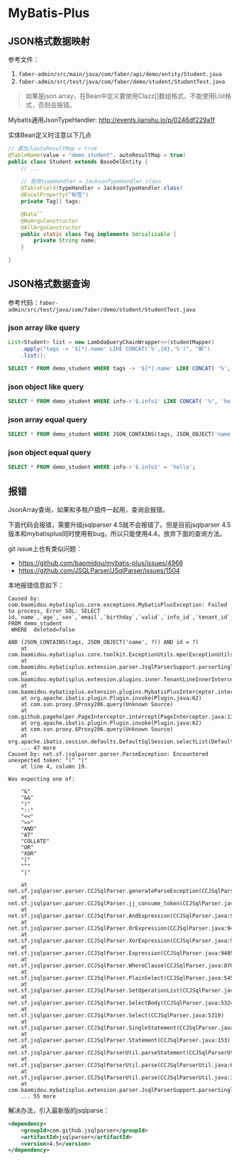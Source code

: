 # MyBatis-Plus
## JSON格式数据映射
参考文件：
1. `faber-admin/src/main/java/com/faber/api/demo/entity/Student.java`
2. `faber-admin/src/test/java/com/faber/demo/student/StudentTest.java`

> 如果是json array，在Bean中定义要使用Clazz[]数组格式，不能使用List<Clazz>格式，否则会报错。

Mybatis通用JsonTypeHandler: http://events.jianshu.io/p/0246df229a1f

实体Bean定义时注意以下几点
```java
// 要加入autoResultMap = true
@TableName(value = "demo_student", autoResultMap = true)
public class Student extends BaseDelEntity {
    // ...
    
    // 使用typeHandler = JacksonTypeHandler.class
    @TableField(typeHandler = JacksonTypeHandler.class)
    @ExcelProperty("标签")
    private Tag[] tags;

    @Data``
    @NoArgsConstructor
    @AllArgsConstructor
    public static class Tag implements Serializable {
        private String name;
    }

}
```

## JSON格式数据查询
参考代码：`faber-admin/src/test/java/com/faber/demo/student/StudentTest.java`

### json array like query
```java
List<Student> list = new LambdaQueryChainWrapper<>(studentMapper)
    .apply("tags -> '$[*].name' LIKE CONCAT('%',{0},'%')", "新")
    .list();
```
```sql
SELECT * FROM demo_student WHERE tags -> '$[*].name' LIKE CONCAT( '%', '新', '%' );
```

### json object like query
```sql
SELECT * FROM demo_student WHERE info->'$.info1' LIKE CONCAT( '%', 'he', '%' );
```

### json array equal query
```sql
SELECT * FROM demo_student WHERE JSON_CONTAINS(tags, JSON_OBJECT('name', '新生'));
```

### json object equal query
```sql
SELECT * FROM demo_student WHERE info->'$.info1' = 'hello';
```

## 报错
JsonArray查询，如果和多租户插件一起用，查询会报错。

下面代码会报错，需要升级jsqlparser 4.5就不会报错了。但是目前jsqlparser 4.5版本和mybatisplus同时使用有bug，所以只能使用4.4。放弃下面的查询方法。

git issue上也有类似问题：
- https://github.com/baomidou/mybatis-plus/issues/4966
- https://github.com/JSQLParser/JSqlParser/issues/1504

本地报错信息如下：
```
Caused by: com.baomidou.mybatisplus.core.exceptions.MybatisPlusException: Failed to process, Error SQL: SELECT  id,`name`,`age`,`sex`,`email`,`birthday`,`valid`,`info_id`,`tenant_id`,tags,info,upd_time,upd_user,upd_name,upd_host,crt_time,crt_user,crt_name,crt_host  FROM demo_student 
 WHERE  deleted=false

AND (JSON_CONTAINS(tags, JSON_OBJECT('name', ?)) AND id = ?)
	at com.baomidou.mybatisplus.core.toolkit.ExceptionUtils.mpe(ExceptionUtils.java:39)
	at com.baomidou.mybatisplus.extension.parser.JsqlParserSupport.parserSingle(JsqlParserSupport.java:52)
	at com.baomidou.mybatisplus.extension.plugins.inner.TenantLineInnerInterceptor.beforeQuery(TenantLineInnerInterceptor.java:65)
	at com.baomidou.mybatisplus.extension.plugins.MybatisPlusInterceptor.intercept(MybatisPlusInterceptor.java:78)
	at org.apache.ibatis.plugin.Plugin.invoke(Plugin.java:62)
	at com.sun.proxy.$Proxy206.query(Unknown Source)
	at com.github.pagehelper.PageInterceptor.intercept(PageInterceptor.java:132)
	at org.apache.ibatis.plugin.Plugin.invoke(Plugin.java:62)
	at com.sun.proxy.$Proxy206.query(Unknown Source)
	at org.apache.ibatis.session.defaults.DefaultSqlSession.selectList(DefaultSqlSession.java:151)
	... 47 more
Caused by: net.sf.jsqlparser.parser.ParseException: Encountered unexpected token: "(" "("
    at line 4, column 19.

Was expecting one of:

    "&"
    "&&"
    ")"
    "::"
    "<<"
    ">>"
    "AND"
    "AT"
    "COLLATE"
    "OR"
    "XOR"
    "["
    "^"
    "|"

	at net.sf.jsqlparser.parser.CCJSqlParser.generateParseException(CCJSqlParser.java:30694)
	at net.sf.jsqlparser.parser.CCJSqlParser.jj_consume_token(CCJSqlParser.java:30527)
	at net.sf.jsqlparser.parser.CCJSqlParser.AndExpression(CCJSqlParser.java:9587)
	at net.sf.jsqlparser.parser.CCJSqlParser.OrExpression(CCJSqlParser.java:9456)
	at net.sf.jsqlparser.parser.CCJSqlParser.XorExpression(CCJSqlParser.java:9434)
	at net.sf.jsqlparser.parser.CCJSqlParser.Expression(CCJSqlParser.java:9405)
	at net.sf.jsqlparser.parser.CCJSqlParser.WhereClause(CCJSqlParser.java:8708)
	at net.sf.jsqlparser.parser.CCJSqlParser.PlainSelect(CCJSqlParser.java:5459)
	at net.sf.jsqlparser.parser.CCJSqlParser.SetOperationList(CCJSqlParser.java:5645)
	at net.sf.jsqlparser.parser.CCJSqlParser.SelectBody(CCJSqlParser.java:5324)
	at net.sf.jsqlparser.parser.CCJSqlParser.Select(CCJSqlParser.java:5319)
	at net.sf.jsqlparser.parser.CCJSqlParser.SingleStatement(CCJSqlParser.java:232)
	at net.sf.jsqlparser.parser.CCJSqlParser.Statement(CCJSqlParser.java:153)
	at net.sf.jsqlparser.parser.CCJSqlParserUtil.parseStatement(CCJSqlParserUtil.java:188)
	at net.sf.jsqlparser.parser.CCJSqlParserUtil.parse(CCJSqlParserUtil.java:63)
	at net.sf.jsqlparser.parser.CCJSqlParserUtil.parse(CCJSqlParserUtil.java:38)
	at com.baomidou.mybatisplus.extension.parser.JsqlParserSupport.parserSingle(JsqlParserSupport.java:49)
	... 55 more
```

解决办法，引入最新版的jsqlparse：
```xml
<dependency>
    <groupId>com.github.jsqlparser</groupId>
    <artifactId>jsqlparser</artifactId>
    <version>4.5</version>
</dependency>
```
